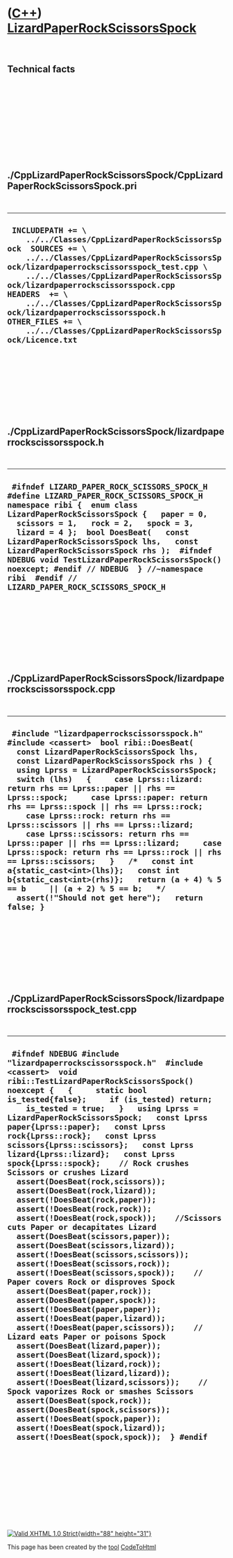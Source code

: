



 

 

 

 

 

([C++](Cpp.htm)) [LizardPaperRockScissorsSpock](CppLizardPaperRockScissorsSpock.htm)
====================================================================================

 

Technical facts
---------------

 

 

 

 

 

 

./CppLizardPaperRockScissorsSpock/CppLizardPaperRockScissorsSpock.pri
---------------------------------------------------------------------

 

  --------------------------------------------------------------------------------------------------------------------------------------------------------------------------------------------------------------------------------------------------------------------------------------------------------------------------------------------------------------------------------------------------------------------------------------------------
  ` INCLUDEPATH += \     ../../Classes/CppLizardPaperRockScissorsSpock  SOURCES += \     ../../Classes/CppLizardPaperRockScissorsSpock/lizardpaperrockscissorsspock_test.cpp \     ../../Classes/CppLizardPaperRockScissorsSpock/lizardpaperrockscissorsspock.cpp  HEADERS  += \     ../../Classes/CppLizardPaperRockScissorsSpock/lizardpaperrockscissorsspock.h  OTHER_FILES += \     ../../Classes/CppLizardPaperRockScissorsSpock/Licence.txt`
  --------------------------------------------------------------------------------------------------------------------------------------------------------------------------------------------------------------------------------------------------------------------------------------------------------------------------------------------------------------------------------------------------------------------------------------------------

 

 

 

 

 

./CppLizardPaperRockScissorsSpock/lizardpaperrockscissorsspock.h
----------------------------------------------------------------

 

  -----------------------------------------------------------------------------------------------------------------------------------------------------------------------------------------------------------------------------------------------------------------------------------------------------------------------------------------------------------------------------------------------------------------------------------------------------------------------------------------
  ` #ifndef LIZARD_PAPER_ROCK_SCISSORS_SPOCK_H #define LIZARD_PAPER_ROCK_SCISSORS_SPOCK_H  namespace ribi {  enum class LizardPaperRockScissorsSpock {   paper = 0,   scissors = 1,   rock = 2,   spock = 3,   lizard = 4 };  bool DoesBeat(   const LizardPaperRockScissorsSpock lhs,   const LizardPaperRockScissorsSpock rhs );  #ifndef NDEBUG void TestLizardPaperRockScissorsSpock() noexcept; #endif // NDEBUG  } //~namespace ribi  #endif // LIZARD_PAPER_ROCK_SCISSORS_SPOCK_H`
  -----------------------------------------------------------------------------------------------------------------------------------------------------------------------------------------------------------------------------------------------------------------------------------------------------------------------------------------------------------------------------------------------------------------------------------------------------------------------------------------

 

 

 

 

 

./CppLizardPaperRockScissorsSpock/lizardpaperrockscissorsspock.cpp
------------------------------------------------------------------

 

  --------------------------------------------------------------------------------------------------------------------------------------------------------------------------------------------------------------------------------------------------------------------------------------------------------------------------------------------------------------------------------------------------------------------------------------------------------------------------------------------------------------------------------------------------------------------------------------------------------------------------------------------------------------------------------------------------------------------------------------------------------------------------------------------------------------------------------------------
  ` #include "lizardpaperrockscissorsspock.h"  #include <cassert>  bool ribi::DoesBeat(   const LizardPaperRockScissorsSpock lhs,   const LizardPaperRockScissorsSpock rhs ) {   using Lprss = LizardPaperRockScissorsSpock;   switch (lhs)   {     case Lprss::lizard: return rhs == Lprss::paper || rhs == Lprss::spock;     case Lprss::paper: return rhs == Lprss::spock || rhs == Lprss::rock;     case Lprss::rock: return rhs == Lprss::scissors || rhs == Lprss::lizard;     case Lprss::scissors: return rhs == Lprss::paper || rhs == Lprss::lizard;     case Lprss::spock: return rhs == Lprss::rock || rhs == Lprss::scissors;   }   /*   const int a{static_cast<int>(lhs)};   const int b{static_cast<int>(rhs)};   return (a + 4) % 5 == b     || (a + 2) % 5 == b;   */   assert(!"Should not get here");   return false; }`
  --------------------------------------------------------------------------------------------------------------------------------------------------------------------------------------------------------------------------------------------------------------------------------------------------------------------------------------------------------------------------------------------------------------------------------------------------------------------------------------------------------------------------------------------------------------------------------------------------------------------------------------------------------------------------------------------------------------------------------------------------------------------------------------------------------------------------------------------

 

 

 

 

 

./CppLizardPaperRockScissorsSpock/lizardpaperrockscissorsspock\_test.cpp
------------------------------------------------------------------------

 

  --------------------------------------------------------------------------------------------------------------------------------------------------------------------------------------------------------------------------------------------------------------------------------------------------------------------------------------------------------------------------------------------------------------------------------------------------------------------------------------------------------------------------------------------------------------------------------------------------------------------------------------------------------------------------------------------------------------------------------------------------------------------------------------------------------------------------------------------------------------------------------------------------------------------------------------------------------------------------------------------------------------------------------------------------------------------------------------------------------------------------------------------------------------------------------------------------------------------------------------------------------------------------------------------------------------------------------------------------------------------------------------------------------------------------------------------------------------------------------------------------------------------------------------------------------------------------------------------------------------------------
  ` #ifndef NDEBUG #include "lizardpaperrockscissorsspock.h"  #include <cassert>  void ribi::TestLizardPaperRockScissorsSpock() noexcept {   {     static bool is_tested{false};     if (is_tested) return;     is_tested = true;   }   using Lprss = LizardPaperRockScissorsSpock;   const Lprss paper{Lprss::paper};   const Lprss rock{Lprss::rock};   const Lprss scissors{Lprss::scissors};   const Lprss lizard{Lprss::lizard};   const Lprss spock{Lprss::spock};    // Rock crushes Scissors or crushes Lizard   assert(DoesBeat(rock,scissors));   assert(DoesBeat(rock,lizard));    assert(!DoesBeat(rock,paper));   assert(!DoesBeat(rock,rock));   assert(!DoesBeat(rock,spock));    //Scissors cuts Paper or decapitates Lizard   assert(DoesBeat(scissors,paper));   assert(DoesBeat(scissors,lizard));   assert(!DoesBeat(scissors,scissors));   assert(!DoesBeat(scissors,rock));   assert(!DoesBeat(scissors,spock));    // Paper covers Rock or disproves Spock   assert(DoesBeat(paper,rock));   assert(DoesBeat(paper,spock));   assert(!DoesBeat(paper,paper));   assert(!DoesBeat(paper,lizard));   assert(!DoesBeat(paper,scissors));    // Lizard eats Paper or poisons Spock   assert(DoesBeat(lizard,paper));   assert(DoesBeat(lizard,spock));   assert(!DoesBeat(lizard,rock));   assert(!DoesBeat(lizard,lizard));   assert(!DoesBeat(lizard,scissors));    // Spock vaporizes Rock or smashes Scissors   assert(DoesBeat(spock,rock));   assert(DoesBeat(spock,scissors));   assert(!DoesBeat(spock,paper));   assert(!DoesBeat(spock,lizard));   assert(!DoesBeat(spock,spock));  } #endif`
  --------------------------------------------------------------------------------------------------------------------------------------------------------------------------------------------------------------------------------------------------------------------------------------------------------------------------------------------------------------------------------------------------------------------------------------------------------------------------------------------------------------------------------------------------------------------------------------------------------------------------------------------------------------------------------------------------------------------------------------------------------------------------------------------------------------------------------------------------------------------------------------------------------------------------------------------------------------------------------------------------------------------------------------------------------------------------------------------------------------------------------------------------------------------------------------------------------------------------------------------------------------------------------------------------------------------------------------------------------------------------------------------------------------------------------------------------------------------------------------------------------------------------------------------------------------------------------------------------------------------------

 

 

 

 

 





 

[![Valid XHTML 1.0 Strict](valid-xhtml10.png){width="88"
height="31"}](http://validator.w3.org/check?uri=referer)

This page has been created by the [tool](Tools.htm)
[CodeToHtml](ToolCodeToHtml.htm)
